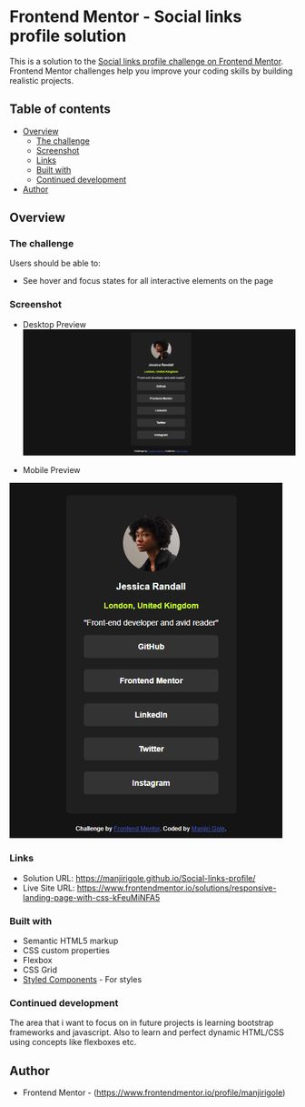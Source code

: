 # Frontend Mentor - Social links profile solution

This is a solution to the [Social links profile challenge on Frontend Mentor](https://www.frontendmentor.io/challenges/social-links-profile-UG32l9m6dQ). Frontend Mentor challenges help you improve your coding skills by building realistic projects. 

## Table of contents

- [Overview](#overview)
  - [The challenge](#the-challenge)
  - [Screenshot](#screenshot)
  - [Links](#links)
  - [Built with](#built-with)
  - [Continued development](#continued-development)
- [Author](#author)

## Overview

### The challenge

Users should be able to:

- See hover and focus states for all interactive elements on the page

### Screenshot
- Desktop Preview
![desktop preview](image.png)

- Mobile Preview
  
![mobile preview](image-1.png)


### Links

- Solution URL: https://manjirigole.github.io/Social-links-profile/
- Live Site URL: https://www.frontendmentor.io/solutions/responsive-landing-page-with-css-kFeuMiNFA5

### Built with

- Semantic HTML5 markup
- CSS custom properties
- Flexbox
- CSS Grid
- [Styled Components](https://styled-components.com/) - For styles


### Continued development

The area that i want to focus on in future projects is learning bootstrap frameworks and javascript. Also to learn and perfect dynamic HTML/CSS using concepts like flexboxes etc.

## Author

- Frontend Mentor - (https://www.frontendmentor.io/profile/manjirigole)

